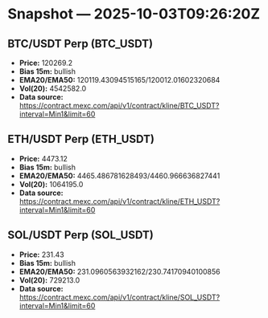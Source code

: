 # Snapshot — 2025-10-03T09:26:20Z

## BTC/USDT Perp (BTC_USDT)
- **Price:** 120269.2
- **Bias 15m:** bullish
- **EMA20/EMA50:** 120119.43094515165/120012.01602320684
- **Vol(20):** 4542582.0
- **Data source:** https://contract.mexc.com/api/v1/contract/kline/BTC_USDT?interval=Min1&limit=60

## ETH/USDT Perp (ETH_USDT)
- **Price:** 4473.12
- **Bias 15m:** bullish
- **EMA20/EMA50:** 4465.486781628493/4460.966636827441
- **Vol(20):** 1064195.0
- **Data source:** https://contract.mexc.com/api/v1/contract/kline/ETH_USDT?interval=Min1&limit=60

## SOL/USDT Perp (SOL_USDT)
- **Price:** 231.43
- **Bias 15m:** bullish
- **EMA20/EMA50:** 231.0960563932162/230.74170940100856
- **Vol(20):** 729213.0
- **Data source:** https://contract.mexc.com/api/v1/contract/kline/SOL_USDT?interval=Min1&limit=60
